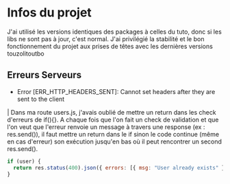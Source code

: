 # Infos du projet

J'ai utilisé les versions identiques des packages à celles du tuto, donc si les libs ne sont pas à jour, c'est normal. J'ai privilégié la stabilité et le bon fonctionnement du projet aux prises de têtes avec les dernières versions touzolitoutbo

## Erreurs Serveurs

- Error [ERR_HTTP_HEADERS_SENT]: Cannot set headers after they are sent to the client

| Dans ma route users.js, j'avais oublié de mettre un return dans les check d'erreurs de if(){}. A chaque fois que l'on fait un check de validation et que l'on veut que l'erreur renvoie un message à travers une response (ex : res.send()), il faut mettre un return dans le if sinon le code continue (même en cas d'erreur) son exécution jusqu'en bas où il peut rencontrer un second res.send().

```js
if (user) {
  return res.status(400).json({ errors: [{ msg: "User already exists" }] });
}
```
